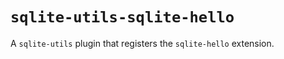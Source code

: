 # `sqlite-utils-sqlite-hello`

A `sqlite-utils` plugin that registers the `sqlite-hello` extension.
